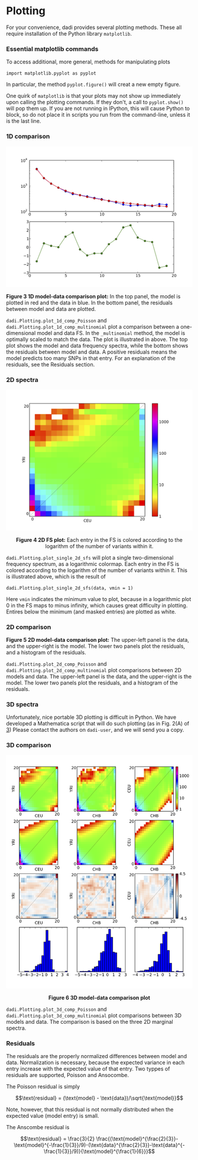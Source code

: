 # Plotting

For your convenience, dadi provides several plotting methods. These all require installation of the Python library `matplotlib`.

### Essential matplotlib commands

To access additional, more general, methods for manipulating plots

	import matplotlib.pyplot as pyplot

In particular, the method `pyplot.figure()` will creat a new empty figure.

One quirk of `matplotlib` is that your plots may not show up immediately upon calling the plotting commands. If they don't, a call to `pyplot.show()` will pop them up. If you are not running in IPython, this will cause Python to block, so do not place it in scripts you run from the command-line, unless it is the last line.

### 1D comparison

![1D comparison example](1d_comp.png)

<p><strong>Figure 3 1D model-data comparison plot:</strong> In the top panel, the model is plotted in red and the data in blue. In the bottom panel, the residuals between model and data are plotted.</p>

`dadi.Plotting.plot_1d_comp_Poisson` and `dadi.Plotting.plot_1d_comp_multinomial` plot a comparison between a one-dimensional model and data FS. In the `_multinomial` method, the model is optimally scaled to match the data. The plot is illustrated in above. The top plot shows the model and data frequency spectra, while the bottom shows the residuals between model and data. A positive residuals means the model predicts too many SNPs in that entry. For an explanation of the residuals, see the Residuals section.

### 2D spectra

![2D SFS example](2d_single.png)

<p align="center"><strong>Figure 4 2D FS plot:</strong> Each entry in the FS is colored according to the logarithm of the number of variants within it.</p>

`dadi.Plotting.plot_single_2d_sfs` will plot a single two-dimensional frequency spectrum, as a logarithmic colormap. Each entry in the FS is colored according to the logarithm of the number of variants within it. This is illustrated above, which is the result of 

	dadi.Plotting.plot_single_2d_sfs(data, vmin = 1)

Here `vmin` indicates the minimum value to plot, because in  a logarithmic plot 0 in the FS maps to minus infinity, which causes great difficulty in plotting. Entires below the minimum (and masked entries) are plotted as white.

### 2D comparison


<p><strong>Figure 5 2D model-data comparison plot:</strong> The upper-left panel is the data, and the upper-right is the model. The lower two panels plot the residuals, and a histogram of the residuals.</p>

`dadi.Plotting.plot_2d_comp_Poisson` and `dadi.Plotting.plot_2d_comp_multinomial` plot comparisons between 2D models and data.
The upper-left panel is the data, and the upper-right is the model. The lower two panels plot the residuals, and a histogram of the residuals.

### 3D spectra

Unfortunately, nice portable 3D plotting is difficult in Python. We have developed a Mathematica script that will do such plotting (as in Fig. 2(A) of [3](./references.md)) Please contact the authors on `dadi-user`, and we will send you a copy.

### 3D comparison

![3D SFS comparison example](3d_comp.png)

<p align="center"><strong>Figure 6 3D model-data comparison plot</strong></p>

`dadi.Plotting.plot_3d_comp_Poisson` and `dadi.Plotting.plot_3d_comp_multinomial` plot comparisons between 3D models and data. The comparison is based on the three 2D marginal spectra.

### Residuals

The residuals are the properly normalized differences between model and data. Normalization is necessary, because the expected variance in each entry increase with the expected value of that entry. Two typpes of residuals are supported, Poisson and Ansocombe.

The Poisson residual is simply

$$\text{residual} = (\text{model} - \text{data})/\sqrt{\text{model}}$$

Note, however, that this residual is not normally distributed when the expected value (model entry) is small.

The Anscombe residual is

$$\text{residual} = \frac{3}{2} \frac{(\text{model}^{\frac{2}{3}}-\text{model}^{-\frac{1}{3}}/9)-(\text{data}^{\frac{2}{3}}-\text{data}^{-\frac{1}{3}}/9)}{\text{model}^{\frac{1}{6}}}$$
